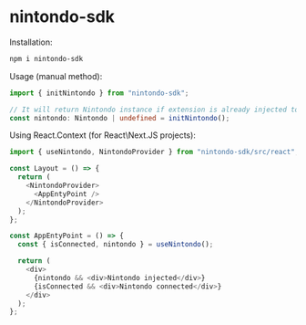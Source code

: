 # nintondo-sdk

Installation:

```bash
npm i nintondo-sdk
```

Usage (manual method):

```typescript
import { initNintondo } from "nintondo-sdk";

// It will return Nintondo instance if extension is already injected to the website
const nintondo: Nintondo | undefined = initNintondo();
```

Using React.Context (for React\Next.JS projects):

```typescript
import { useNintondo, NintondoProvider } from "nintondo-sdk/src/react";

const Layout = () => {
  return (
    <NintondoProvider>
      <AppEntyPoint />
    </NintondoProvider>
  );
};

const AppEntyPoint = () => {
  const { isConnected, nintondo } = useNintondo();

  return (
    <div>
      {nintondo && <div>Nintondo injected</div>}
      {isConnected && <div>Nintondo connected</div>}
    </div>
  );
};
```

